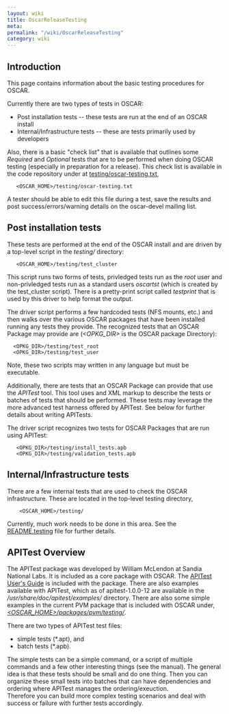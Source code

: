 ```yaml
---
layout: wiki
title: OscarReleaseTesting
meta: 
permalink: "/wiki/OscarReleaseTesting"
category: wiki
---
```

<!-- Name: OscarReleaseTesting -->
<!-- Version: 7 -->
<!-- Author: naughtont -->

## Introduction

This page contains information about the basic testing procedures for OSCAR.  

Currently there are two types of tests in OSCAR:
 * Post installation tests -- these tests are run at the end of an OSCAR install
 * Internal/Infrastructure tests -- these are tests primarily used by developers 

Also, there is a basic "check list" that is available that outlines some _Required_
and _Optional_ tests that are to be performed when doing OSCAR testing (especially in
preparation for a release).  This check list is available in the code repository under
at [testing/oscar-testing.txt](https://svn.oscar.openclustergroup.org/svn/oscar/trunk/testing/oscar-testing.txt),

       <OSCAR_HOME>/testing/oscar-testing.txt

A tester should be able to edit this file during a test, save the results and post 
success/errors/warning details on the oscar-devel mailing list.


## Post installation tests

These tests are performed at the end of the OSCAR install and are driven by a top-level
script in the _testing/_ directory:

       <OSCAR_HOME>/testing/test_cluster

This script runs two forms of tests, privledged tests run as the _root_ user and non-privledged tests
run as a standard users _oscartst_ (which is created by the test_cluster script).  There is a pretty-print
script called _testprint_ that is used by this driver to help format the output.  

The driver script performs a few hardcoded tests (NFS mounts, etc.) and then walks over the various OSCAR
packages that have been installed running any tests they provide.  The recognized tests that an OSCAR Package
may provide are (_<OPKG_DIR>_ is the OSCAR package Directory):

      <OPKG_DIR>/testing/test_root
      <OPKG_DIR>/testing/test_user
Note, these two scripts may written in any language but must be executable.  

Additionally, there are tests that an OSCAR Package can provide that use the *APITest* tool.  This
tool uses and XML markup to describe the tests or batches of tests that should be performed.  These tests may leverage the more advanced test harness offered by APITest.  See below for further details
about writing APITests.  

The driver script recognizes two tests for OSCAR Packages that are run using APITest:

       <OPKG_DIR>/testing/install_tests.apb
       <OPKG_DIR>/testing/validation_tests.apb




## Internal/Infrastructure tests

There are a few internal tests that are used to check the OSCAR infrastructure.  These are located in the top-level 
testing directory,

        <OSCAR_HOME>/testing/

Currently, much work needs to be done in this area.  See the [README.testing](https://svn.oscar.openclustergroup.org/svn/oscar/trunk/testing/README.testing) file for further details.



## APITest Overview

The APITest package was developed by William McLendon at Sandia National Labs.  It is included as a core 
package with OSCAR.  The [APITest User's Guide](http://svn.oscar.openclustergroup.org/svn/oscar/trunk/packages/apitest/doc/APItest-userguide-1_0.pdf) is 
included with the package.  There are also examples available with APITest, which as of apitest-1.0.0-12 are 
available in the _/usr/share/doc/apitest/examples/_ directory.
There are also some simple examples in the current PVM package that is included with OSCAR under, [_<OSCAR_HOME>/packages/pvm/testing/_](https://svn.oscar.openclustergroup.org/svn/oscar/trunk/packages/pvm/testing/).

There are two types of APITest test files: 
  * simple tests (*.apt), and 
  * batch tests (*.apb).  

The simple tests can be a simple command, or a script of multiple commands and a few other interesting things (see the manual).  The general idea is that these tests should be small and do one thing.  Then you can organize these small tests into batches that can have dependencies and ordering where APITest manages the ordering/exeuction.  
Therefore you can build more complex testing scenarios and deal with success or failure with further tests accordingly.




